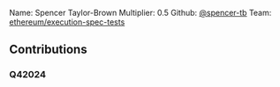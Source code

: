 Name: Spencer Taylor-Brown
Multiplier: 0.5
Github: [@spencer-tb](https://github.com/spencer-tb)
Team: [ethereum/execution-spec-tests](https://github.com/ethereum/execution-spec-tests)

## Contributions
### Q42024

